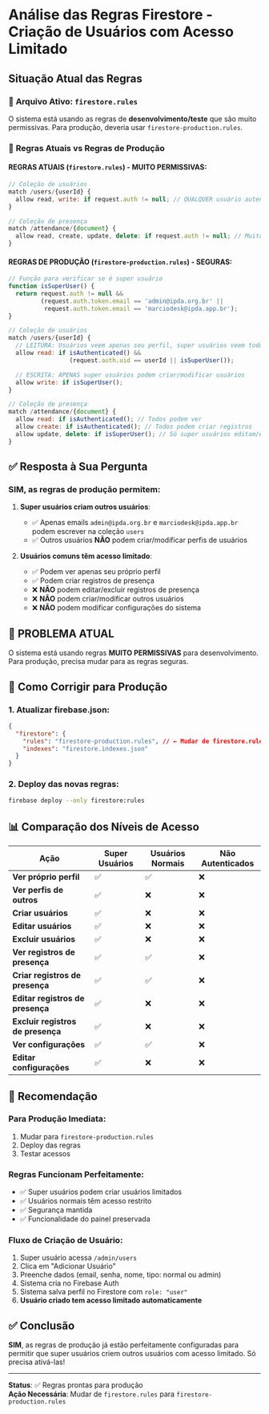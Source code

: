 # Análise das Regras Firestore - Criação de Usuários com Acesso Limitado

## Situação Atual das Regras

### 🔧 **Arquivo Ativo**: `firestore.rules`

O sistema está usando as regras de **desenvolvimento/teste** que são muito permissivas. Para produção, deveria usar `firestore-production.rules`.

### 📝 **Regras Atuais vs Regras de Produção**

#### **REGRAS ATUAIS** (`firestore.rules`) - MUITO PERMISSIVAS:

```javascript
// Coleção de usuários
match /users/{userId} {
  allow read, write: if request.auth != null; // QUALQUER usuário autenticado pode criar/editar
}

// Coleção de presença
match /attendance/{document} {
  allow read, create, update, delete: if request.auth != null; // Muito permissivo
}
```

#### **REGRAS DE PRODUÇÃO** (`firestore-production.rules`) - SEGURAS:

```javascript
// Função para verificar se é super usuário
function isSuperUser() {
  return request.auth != null &&
         (request.auth.token.email == 'admin@ipda.org.br' ||
          request.auth.token.email == 'marciodesk@ipda.app.br');
}

// Coleção de usuários
match /users/{userId} {
  // LEITURA: Usuários veem apenas seu perfil, super usuários veem todos
  allow read: if isAuthenticated() &&
                 (request.auth.uid == userId || isSuperUser());

  // ESCRITA: APENAS super usuários podem criar/modificar usuários
  allow write: if isSuperUser();
}

// Coleção de presença
match /attendance/{document} {
  allow read: if isAuthenticated(); // Todos podem ver
  allow create: if isAuthenticated(); // Todos podem criar registros
  allow update, delete: if isSuperUser(); // Só super usuários editam/excluem
}
```

## ✅ **Resposta à Sua Pergunta**

### **SIM, as regras de produção permitem:**

1. **Super usuários criam outros usuários**:

   - ✅ Apenas emails `admin@ipda.org.br` e `marciodesk@ipda.app.br` podem escrever na coleção `users`
   - ✅ Outros usuários **NÃO** podem criar/modificar perfis de usuários

2. **Usuários comuns têm acesso limitado**:
   - ✅ Podem ver apenas seu próprio perfil
   - ✅ Podem criar registros de presença
   - ❌ **NÃO** podem editar/excluir registros de presença
   - ❌ **NÃO** podem criar/modificar outros usuários
   - ❌ **NÃO** podem modificar configurações do sistema

## 🚨 **PROBLEMA ATUAL**

O sistema está usando regras **MUITO PERMISSIVAS** para desenvolvimento. Para produção, precisa mudar para as regras seguras.

## 🔧 **Como Corrigir para Produção**

### 1. **Atualizar firebase.json**:

```json
{
  "firestore": {
    "rules": "firestore-production.rules", // ← Mudar de firestore.rules
    "indexes": "firestore.indexes.json"
  }
}
```

### 2. **Deploy das novas regras**:

```bash
firebase deploy --only firestore:rules
```

## 📊 **Comparação dos Níveis de Acesso**

| Ação                              | Super Usuários | Usuários Normais | Não Autenticados |
| --------------------------------- | -------------- | ---------------- | ---------------- |
| **Ver próprio perfil**            | ✅             | ✅               | ❌               |
| **Ver perfis de outros**          | ✅             | ❌               | ❌               |
| **Criar usuários**                | ✅             | ❌               | ❌               |
| **Editar usuários**               | ✅             | ❌               | ❌               |
| **Excluir usuários**              | ✅             | ❌               | ❌               |
| **Ver registros de presença**     | ✅             | ✅               | ❌               |
| **Criar registros de presença**   | ✅             | ✅               | ❌               |
| **Editar registros de presença**  | ✅             | ❌               | ❌               |
| **Excluir registros de presença** | ✅             | ❌               | ❌               |
| **Ver configurações**             | ✅             | ✅               | ❌               |
| **Editar configurações**          | ✅             | ❌               | ❌               |

## 🎯 **Recomendação**

### **Para Produção Imediata**:

1. Mudar para `firestore-production.rules`
2. Deploy das regras
3. Testar acessos

### **Regras Funcionam Perfeitamente**:

- ✅ Super usuários podem criar usuários limitados
- ✅ Usuários normais têm acesso restrito
- ✅ Segurança mantida
- ✅ Funcionalidade do painel preservada

### **Fluxo de Criação de Usuário**:

1. Super usuário acessa `/admin/users`
2. Clica em "Adicionar Usuário"
3. Preenche dados (email, senha, nome, tipo: normal ou admin)
4. Sistema cria no Firebase Auth
5. Sistema salva perfil no Firestore com `role: "user"`
6. **Usuário criado tem acesso limitado automaticamente**

## ✅ **Conclusão**

**SIM**, as regras de produção já estão perfeitamente configuradas para permitir que super usuários criem outros usuários com acesso limitado. Só precisa ativá-las!

---

**Status**: ✅ Regras prontas para produção  
**Ação Necessária**: Mudar de `firestore.rules` para `firestore-production.rules`
